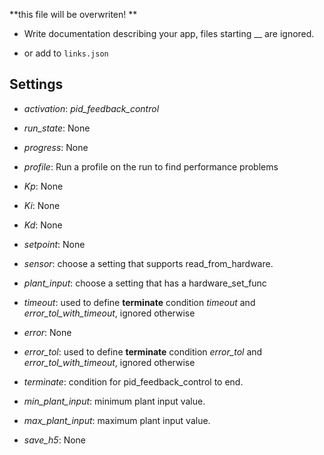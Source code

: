 **this file will be overwriten! **

 - Write documentation describing your app, files starting __ are ignored.

 - or add to `links.json`

## Settings

 - *activation*: <i>pid_feedback_control</i>

 - *run_state*: None

 - *progress*: None

 - *profile*: Run a profile on the run to find performance problems

 - *Kp*: None

 - *Ki*: None

 - *Kd*: None

 - *setpoint*: None

 - *sensor*: choose a setting that supports read_from_hardware.

 - *plant_input*: choose a setting that has a hardware_set_func

 - *timeout*: used to define <b>terminate</b> condition <i>timeout</i> and <i>error_tol_with_timeout</i>, ignored otherwise

 - *error*: None

 - *error_tol*: used to define <b>terminate</b> condition <i>error_tol</i> and <i>error_tol_with_timeout</i>, ignored otherwise

 - *terminate*: condition for pid_feedback_control to end.

 - *min_plant_input*: minimum plant input value.

 - *max_plant_input*: maximum plant input value.

 - *save_h5*: None


<!-- Auto-update: 2025-10-17T10:08:22.223738 -->
